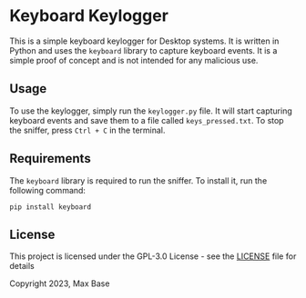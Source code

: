 # Keyboard Keylogger

This is a simple keyboard keylogger for Desktop systems. It is written in Python and uses the `keyboard` library to capture keyboard events. It is a simple proof of concept and is not intended for any malicious use.

## Usage

To use the keylogger, simply run the `keylogger.py` file. It will start capturing keyboard events and save them to a file called `keys_pressed.txt`. To stop the sniffer, press `Ctrl + C` in the terminal.

## Requirements

The `keyboard` library is required to run the sniffer. To install it, run the following command:

    pip install keyboard

## License

This project is licensed under the GPL-3.0 License - see the [LICENSE](LICENSE) file for details

Copyright 2023, Max Base

